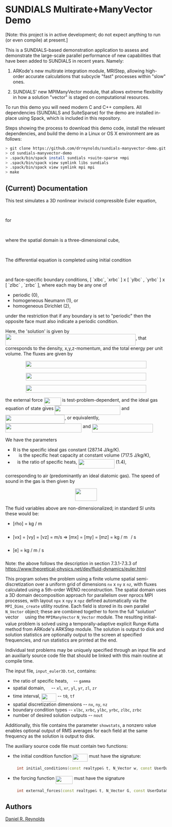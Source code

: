 # SUNDIALS Multirate+ManyVector Demo

[Note: this project is in active development; do not expect anything to run (or even compile) at present.]

This is a SUNDIALS-based demonstration application to assess and demonstrate the large-scale parallel performance of new capabilities that have been added to SUNDIALS in recent years.  Namely:

1. ARKode's new multirate integration module, MRIStep, allowing high-order accurate calculations that subcycle "fast" processes within "slow" ones.

2. SUNDIALS' new MPIManyVector module, that allows extreme flexibility in how a solution "vector" is staged on computational resources.

To run this demo you will need modern C and C++ compilers.  All dependencies (SUNDIALS and SuiteSparse) for the demo are installed in-place using Spack, which is included in this repository.

Steps showing the process to download this demo code, install the relevant dependencies, and build the demo in a Linux or OS X environment are as follows:

```bash
> git clone https://github.com/drreynolds/sundials-manyvector-demo.git
> cd sundials-manyvector-demo
> .spack/bin/spack install sundials +suite-sparse +mpi
> .spack/bin/spack view symlink libs sundials
> .spack/bin/spack view symlink mpi mpi
> make
```

## (Current) Documentation

This test simulates a 3D nonlinear inviscid compressible Euler equation,
<p align="center"><img src="/tex/9507ca7fb40fcf9f401a999539c43b82.svg?invert_in_darkmode&sanitize=true" align=middle width=148.6959507pt height=16.438356pt/></p>
for
<p align="center"><img src="/tex/cb730ebe968bc6766332e6886b7e66ab.svg?invert_in_darkmode&sanitize=true" align=middle width=227.07922545pt height=17.031940199999998pt/></p>
where the spatial domain is a three-dimensional cube,
<p align="center"><img src="/tex/bb49c8a6c13ddd5b23534d5eff90dc1b.svg?invert_in_darkmode&sanitize=true" align=middle width=199.76414039999997pt height=16.438356pt/></p>
The differential equation is completed using initial condition
<p align="center"><img src="/tex/286c8cf3db13c0c402500c4e46ad4ce5.svg?invert_in_darkmode&sanitize=true" align=middle width=129.27608594999998pt height=16.438356pt/></p>
and face-specific boundary conditions, [ `xlbc`, `xrbc` ] x [ `ylbc` , `yrbc` ] x [ `zlbc` , `zrbc` ], where each may be any one of

* periodic (0),
* homogeneous Neumann (1), or
* homogeneous Dirichlet (2),

under the restriction that if any boundary is set to "periodic" then the opposite face must also indicate a periodic condition.

Here, the 'solution' is given by <img src="/tex/ede5d044f589b429d500cd79119c4c52.svg?invert_in_darkmode&sanitize=true" align=middle width=407.3498451pt height=35.5436301pt/>, that corresponds to the density, x,y,z-momentum, and the total energy per unit volume.  The fluxes are given by
<p align="center"><img src="/tex/607a6f6fd1abe9d8ef1e19c8b8c72aca.svg?invert_in_darkmode&sanitize=true" align=middle width=378.5387958pt height=23.5253469pt/></p>
<p align="center"><img src="/tex/f519bd9530420ce747f8badb3d6b758b.svg?invert_in_darkmode&sanitize=true" align=middle width=376.72770629999997pt height=23.9085792pt/></p>
<p align="center"><img src="/tex/1ae361f23350aee758ce257bc684f95c.svg?invert_in_darkmode&sanitize=true" align=middle width=375.4187778pt height=23.5253469pt/></p>

the external force <img src="/tex/c441e18e502be64ac772003edac839dc.svg?invert_in_darkmode&sanitize=true" align=middle width=52.94748029999999pt height=24.65753399999998pt/> is test-problem-dependent, and the ideal gas equation of state gives
<img src="/tex/7267f867419ceb03b618445151c90f0e.svg?invert_in_darkmode&sanitize=true" align=middle width=204.4567305pt height=28.670654099999997pt/> and
<img src="/tex/8d8f63de95e56e014097c6732189a8c8.svg?invert_in_darkmode&sanitize=true" align=middle width=185.15438534999998pt height=26.76175259999998pt/>,
or equivalently,
<img src="/tex/7f47b73a97ad6216f234a9d6faeeafb2.svg?invert_in_darkmode&sanitize=true" align=middle width=238.10365755pt height=27.94539330000001pt/> and
<img src="/tex/d2f00d755ba5cedb2385d653d61f0d78.svg?invert_in_darkmode&sanitize=true" align=middle width=189.88961804999997pt height=26.76175259999998pt/>

We have the parameters

* R is the specific ideal gas constant (287.14 J/kg/K).
* <img src="/tex/aa8cfea83e4502fbd685d6c095494147.svg?invert_in_darkmode&sanitize=true" align=middle width=14.102064899999991pt height=14.15524440000002pt/> is the specific heat capacity at constant volume (717.5 J/kg/K),
* <img src="/tex/11c596de17c342edeed29f489aa4b274.svg?invert_in_darkmode&sanitize=true" align=middle width=9.423880949999988pt height=14.15524440000002pt/> is the ratio of specific heats, <img src="/tex/de015188ab92fa7280f672e82ba7e75c.svg?invert_in_darkmode&sanitize=true" align=middle width=113.34245999999997pt height=28.670654099999997pt/> (1.4),

corresponding to air (predominantly an ideal diatomic gas). The speed of sound in the gas is then given by
<p align="center"><img src="/tex/3f5e478e3d3c690cf7f15c2a9ac1fe4d.svg?invert_in_darkmode&sanitize=true" align=middle width=67.10942039999999pt height=39.452455349999994pt/></p>
The fluid variables above are non-dimensionalized; in standard SI units these would be:

* [rho] = kg / m<img src="/tex/b6c5b75bafc8bbc771fa716cb26245ff.svg?invert_in_darkmode&sanitize=true" align=middle width=6.5525476499999895pt height=26.76175259999998pt/>

* [vx] = [vy] = [vz] = m/s  =>  [mx] = [my] = [mz] = kg / m<img src="/tex/e18b24c87a7c52fd294215d16b42a437.svg?invert_in_darkmode&sanitize=true" align=middle width=6.5525476499999895pt height=26.76175259999998pt/> / s

* [e] = kg / m / s<img src="/tex/e18b24c87a7c52fd294215d16b42a437.svg?invert_in_darkmode&sanitize=true" align=middle width=6.5525476499999895pt height=26.76175259999998pt/>

Note: the above follows the description in section 7.3.1-7.3.3 of https://www.theoretical-physics.net/dev/fluid-dynamics/euler.html

This program solves the problem using a finite volume spatial semi-discretization over a uniform grid of dimensions `nx` x `ny` x `nz`, with fluxes calculated using a 5th-order WENO reconstruction.  The spatial domain uses a 3D domain decomposition approach for parallelism over nprocs MPI processes, with layout `npx` x `npy` x `npz` defined automatically via the `MPI_Dims_create` utility routine.  Each field is stored in its own parallel `N_Vector` object; these are combined together to form the full "solution" vector <img src="/tex/31fae8b8b78ebe01cbfbe2fe53832624.svg?invert_in_darkmode&sanitize=true" align=middle width=12.210846449999991pt height=14.15524440000002pt/> using the `MPIManyVector` `N_Vector` module.  The resulting initial-value problem is solved using a temporally-adaptive explicit Runge Kutta method from ARKode's ARKStep module.  The solution is output to disk and solution statistics are optionally output to the screen at specified frequencies, and run statistics are printed at the end.

Individual test problems may be uniquely specified through an input file and an auxiliarly source code file that should be linked with this main routine at compile time.

The input file, `input_euler3D.txt`, contains:

* the ratio of specific heats, <img src="/tex/11c596de17c342edeed29f489aa4b274.svg?invert_in_darkmode&sanitize=true" align=middle width=9.423880949999988pt height=14.15524440000002pt/> -- `gamma`
* spatial domain, <img src="/tex/9432d83304c1eb0dcb05f092d30a767f.svg?invert_in_darkmode&sanitize=true" align=middle width=11.87217899999999pt height=22.465723500000017pt/> -- `xl`, `xr`, `yl`, `yr`, `zl`, `zr`
* time interval, <img src="/tex/bbde6652efaeb60e967ee67be6440eb7.svg?invert_in_darkmode&sanitize=true" align=middle width=46.033257599999985pt height=24.65753399999998pt/> -- `t0`, `tf`
* spatial discretization dimensions -- `nx`, `ny`, `nz`
* boundary condition types -- `xlbc`, `xrbc`, `ylbc`, `yrbc`, `zlbc`, `zrbc`
* number of desired solution outputs -- `nout`

Additionally, this file contains the parameter `showstats`, a nonzero value enables optional output of RMS averages for each field at the same frequency as the solution is output to disk.

The auxiliary source code file must contain two functions:

* the initial condition function <img src="/tex/d3cb4393199b89ca003e78d3486fa147.svg?invert_in_darkmode&sanitize=true" align=middle width=46.837068299999984pt height=24.65753399999998pt/> must have the signature:

```C++
     int initial_conditions(const realtype& t, N_Vector w, const UserData& udata);
```

* the forcing function <img src="/tex/c441e18e502be64ac772003edac839dc.svg?invert_in_darkmode&sanitize=true" align=middle width=52.94748029999999pt height=24.65753399999998pt/> must have the signature

```C++
     int external_forces(const realtype& t, N_Vector G, const UserData& udata);
```


## Authors
[Daniel R. Reynolds](mailto:reynolds@smu.edu)
